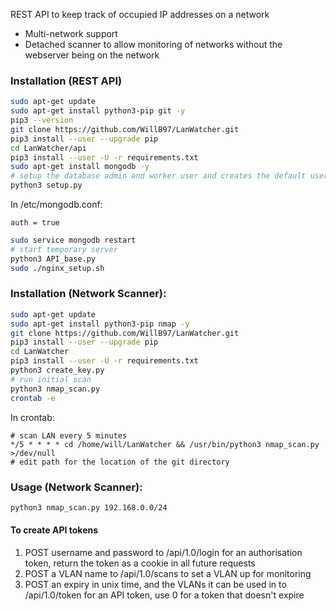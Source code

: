 REST API to keep track of occupied IP addresses on a network
- Multi-network support
- Detached scanner to allow monitoring of networks without the webserver being on the network

### Installation (REST API)
```bash
sudo apt-get update
sudo apt-get install python3-pip git -y
pip3 --version
git clone https://github.com/WillB97/LanWatcher.git
pip3 install --user --upgrade pip
cd LanWatcher/api
pip3 install --user -U -r requirements.txt
sudo apt-get install mongodb -y
# setup the database admin and worker user and creates the default user (admin/admin)
python3 setup.py
```

In /etc/mongodb.conf:
```
auth = true
```

```bash
sudo service mongodb restart
# start temporary server
python3 API_base.py
sudo ./nginx_setup.sh
```

### Installation (Network Scanner):
```bash
sudo apt-get update
sudo apt-get install python3-pip nmap -y
git clone https://github.com/WillB97/LanWatcher.git
pip3 install --user --upgrade pip
cd LanWatcher
pip3 install --user -U -r requirements.txt
python3 create_key.py
# run initial scan
python3 nmap_scan.py
crontab -e
```

In crontab:
```
# scan LAN every 5 minutes
*/5 * * * * cd /home/will/LanWatcher && /usr/bin/python3 nmap_scan.py >/dev/null
# edit path for the location of the git directory
```

### Usage (Network Scanner):
```bash
python3 nmap_scan.py 192.168.0.0/24
```

#### To create API tokens
1. POST username and password to /api/1.0/login for an authorisation token, return the token as a cookie in all future requests
2. POST a VLAN name to /api/1.0/scans to set a VLAN up for monitoring
3. POST an expiry in unix time, and the VLANs it can be used in to /api/1.0/token for an API token, use 0 for a token that doesn't expire
